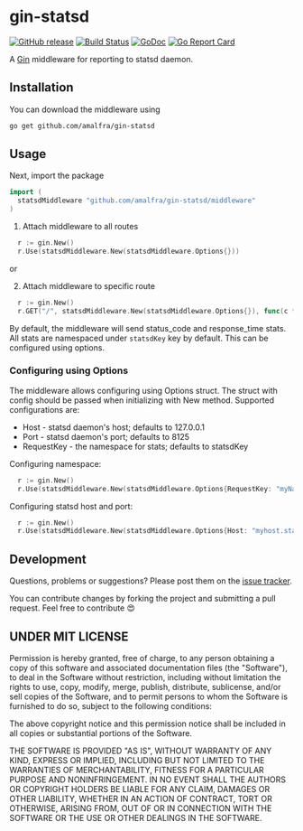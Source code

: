 gin-statsd
========
[![GitHub release](https://img.shields.io/github/release/amalfra/gin-statsd.svg)](https://github.com/amalfra/gin-statsd/releases)
[![Build Status](https://travis-ci.org/amalfra/gin-statsd.svg?branch=master)](https://travis-ci.org/amalfra/gin-statsd)
[![GoDoc](https://godoc.org/github.com/amalfra/gin-statsd?status.svg)](https://godoc.org/github.com/amalfra/gin-statsd/middleware)
[![Go Report Card](https://goreportcard.com/badge/github.com/amalfra/gin-statsd)](https://goreportcard.com/report/github.com/amalfra/gin-statsd)

A [Gin](https://gin-gonic.github.io/gin/) middleware for reporting to statsd daemon.

## Installation
You can download the middleware using
```sh
go get github.com/amalfra/gin-statsd
```
## Usage
Next, import the package
``` go
import (
  statsdMiddleware "github.com/amalfra/gin-statsd/middleware"
)
```

1. Attach middleware to all routes
``` go
  r := gin.New()
  r.Use(statsdMiddleware.New(statsdMiddleware.Options{}))
```

or 

2. Attach middleware to specific route
``` go
  r := gin.New()
  r.GET("/", statsdMiddleware.New(statsdMiddleware.Options{}), func(c *gin.Context) {})
```

By default, the middleware will send status_code and response_time stats.
All stats are namespaced under `statsdKey` key by default. This can be configured using options.

### Configuring using Options
The middleware allows configuring using Options struct. The struct with config should be passed when initializing with New method. Supported configurations are:

* Host - statsd daemon's host; defaults to 127.0.0.1
* Port - statsd daemon's port; defaults to 8125
* RequestKey - the namespace for stats; defaults to statsdKey

Configuring namespace:
``` go
  r := gin.New()
  r.Use(statsdMiddleware.New(statsdMiddleware.Options{RequestKey: "myNamespace"}))
```
Configuring statsd host and port:
``` go
  r := gin.New()
  r.Use(statsdMiddleware.New(statsdMiddleware.Options{Host: "myhost.statsd", Port: 8089}))
```

## Development
Questions, problems or suggestions? Please post them on the [issue tracker](https://github.com/amalfra/gin-statsd/issues).

You can contribute changes by forking the project and submitting a pull request. Feel free to contribute :heart_eyes:

## UNDER MIT LICENSE
Permission is hereby granted, free of charge, to any person obtaining a copy of this software and associated documentation files (the "Software"), to deal in the Software without restriction, including without limitation the rights to use, copy, modify, merge, publish, distribute, sublicense, and/or sell copies of the Software, and to permit persons to whom the Software is furnished to do so, subject to the following conditions:

The above copyright notice and this permission notice shall be included in all copies or substantial portions of the Software.

THE SOFTWARE IS PROVIDED "AS IS", WITHOUT WARRANTY OF ANY KIND, EXPRESS OR IMPLIED, INCLUDING BUT NOT LIMITED TO THE WARRANTIES OF MERCHANTABILITY, FITNESS FOR A PARTICULAR PURPOSE AND NONINFRINGEMENT. IN NO EVENT SHALL THE AUTHORS OR COPYRIGHT HOLDERS BE LIABLE FOR ANY CLAIM, DAMAGES OR OTHER LIABILITY, WHETHER IN AN ACTION OF CONTRACT, TORT OR OTHERWISE, ARISING FROM, OUT OF OR IN CONNECTION WITH THE SOFTWARE OR THE USE OR OTHER DEALINGS IN THE SOFTWARE.
